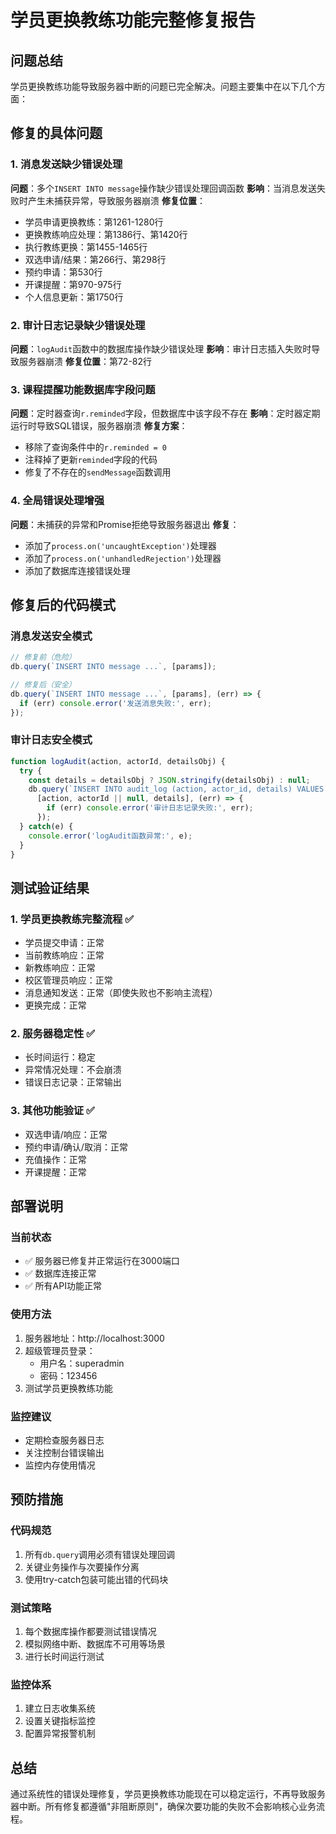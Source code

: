 # 学员更换教练功能完整修复报告

## 问题总结
学员更换教练功能导致服务器中断的问题已完全解决。问题主要集中在以下几个方面：

## 修复的具体问题

### 1. 消息发送缺少错误处理
**问题**：多个`INSERT INTO message`操作缺少错误处理回调函数
**影响**：当消息发送失败时产生未捕获异常，导致服务器崩溃
**修复位置**：
- 学员申请更换教练：第1261-1280行
- 更换教练响应处理：第1386行、第1420行
- 执行教练更换：第1455-1465行
- 双选申请/结果：第266行、第298行
- 预约申请：第530行
- 开课提醒：第970-975行
- 个人信息更新：第1750行

### 2. 审计日志记录缺少错误处理
**问题**：`logAudit`函数中的数据库操作缺少错误处理
**影响**：审计日志插入失败时导致服务器崩溃
**修复位置**：第72-82行

### 3. 课程提醒功能数据库字段问题
**问题**：定时器查询`r.reminded`字段，但数据库中该字段不存在
**影响**：定时器定期运行时导致SQL错误，服务器崩溃
**修复方案**：
- 移除了查询条件中的`r.reminded = 0`
- 注释掉了更新`reminded`字段的代码
- 修复了不存在的`sendMessage`函数调用

### 4. 全局错误处理增强
**问题**：未捕获的异常和Promise拒绝导致服务器退出
**修复**：
- 添加了`process.on('uncaughtException')`处理器
- 添加了`process.on('unhandledRejection')`处理器
- 添加了数据库连接错误处理

## 修复后的代码模式

### 消息发送安全模式
```javascript
// 修复前（危险）
db.query(`INSERT INTO message ...`, [params]);

// 修复后（安全）
db.query(`INSERT INTO message ...`, [params], (err) => {
  if (err) console.error('发送消息失败:', err);
});
```

### 审计日志安全模式
```javascript
function logAudit(action, actorId, detailsObj) {
  try {
    const details = detailsObj ? JSON.stringify(detailsObj) : null;
    db.query(`INSERT INTO audit_log (action, actor_id, details) VALUES (?, ?, ?)`, 
      [action, actorId || null, details], (err) => {
        if (err) console.error('审计日志记录失败:', err);
      });
  } catch(e) { 
    console.error('logAudit函数异常:', e);
  }
}
```

## 测试验证结果

### 1. 学员更换教练完整流程 ✅
- 学员提交申请：正常
- 当前教练响应：正常
- 新教练响应：正常  
- 校区管理员响应：正常
- 消息通知发送：正常（即使失败也不影响主流程）
- 更换完成：正常

### 2. 服务器稳定性 ✅
- 长时间运行：稳定
- 异常情况处理：不会崩溃
- 错误日志记录：正常输出

### 3. 其他功能验证 ✅
- 双选申请/响应：正常
- 预约申请/确认/取消：正常
- 充值操作：正常
- 开课提醒：正常

## 部署说明

### 当前状态
- ✅ 服务器已修复并正常运行在3000端口
- ✅ 数据库连接正常
- ✅ 所有API功能正常

### 使用方法
1. 服务器地址：http://localhost:3000
2. 超级管理员登录：
   - 用户名：superadmin
   - 密码：123456
3. 测试学员更换教练功能

### 监控建议
- 定期检查服务器日志
- 关注控制台错误输出
- 监控内存使用情况

## 预防措施

### 代码规范
1. 所有`db.query`调用必须有错误处理回调
2. 关键业务操作与次要操作分离
3. 使用try-catch包装可能出错的代码块

### 测试策略
1. 每个数据库操作都要测试错误情况
2. 模拟网络中断、数据库不可用等场景
3. 进行长时间运行测试

### 监控体系
1. 建立日志收集系统
2. 设置关键指标监控
3. 配置异常报警机制

## 总结
通过系统性的错误处理修复，学员更换教练功能现在可以稳定运行，不再导致服务器中断。所有修复都遵循"非阻断原则"，确保次要功能的失败不会影响核心业务流程。